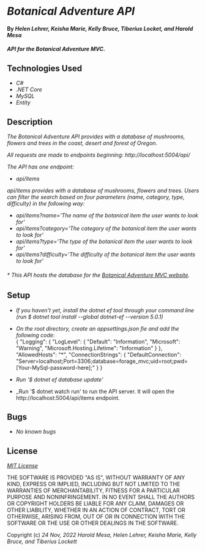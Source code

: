 # _Botanical Adventure API_

#### By _**Helen Lehrer, Keisha Marie, Kelly Bruce, Tiberius Locket, and Harold Mesa**_

#### _API for the Botanical Adventure MVC._

## Technologies Used

* _C#_
* _.NET Core_
* _MySQL_
* _Entity_

## Description

_The Botanical Adventure API provides with a database of mushrooms, flowers and trees in the coast, desert and forest of Oregon._

_All requests are made to endpoints beginning: http://localhost:5004/api/_

_The API has one endpoint:_
* _api/items_

_api/items provides with a database of mushrooms, flowers and trees. Users can filter the search based on four parameters (name, category, type, difficulty) in the following way:_
* _api/items?name='The name of the botanical item the user wants to look for'_
* _api/items?category='The category of the botanical item the user wants to look for'_
* _api/items?type='The type of the botanical item the user wants to look for'_
* _api/items?difficulty='The difficulty of the botanical item the user wants to look for'_

###### * _This API hosts the database for the [Botanical Adventure MVC website](https://github.com/curiousmockingbird/team-week-mvc.git)._

## Setup

* _If you haven't yet, install the dotnet ef tool through your command line (run $ dotnet tool install --global dotnet-ef --version 5.0.1)_
* _On the root directory, create an appsettings.json fie and add the following code:_  
{
  "Logging": {
    "LogLevel": {
      "Default": "Information",
      "Microsoft": "Warning",
      "Microsoft.Hosting.Lifetime": "Information"
    }
  },
  "AllowedHosts": "*",
  "ConnectionStrings": {
    "DefaultConnection": "Server=localhost;Port=3306;database=forage_mvc;uid=root;pwd=[Your-MySql-password-here];"
  }
}

* _Run '$ dotnet ef database update'_
* _Run '$ dotnet watch run' to run the API server. It will open the http://localhost:5004/api/items endpoint. 
## Bugs

* _No known bugs_

## License

_[MIT License](https://en.wikipedia.org/wiki/MIT_License)_

THE SOFTWARE IS PROVIDED "AS IS", WITHOUT WARRANTY OF ANY KIND, EXPRESS OR
IMPLIED, INCLUDING BUT NOT LIMITED TO THE WARRANTIES OF MERCHANTABILITY,
FITNESS FOR A PARTICULAR PURPOSE AND NONINFRINGEMENT. IN NO EVENT SHALL THE
AUTHORS OR COPYRIGHT HOLDERS BE LIABLE FOR ANY CLAIM, DAMAGES OR OTHER
LIABILITY, WHETHER IN AN ACTION OF CONTRACT, TORT OR OTHERWISE, ARISING FROM,
OUT OF OR IN CONNECTION WITH THE SOFTWARE OR THE USE OR OTHER DEALINGS IN THE
SOFTWARE.

Copyright (c) _24 Nov, 2022_ _Harold Mesa, Helen Lehrer, Keisha Marie, Kelly Bruce, and Tiberius Lockett_
